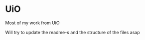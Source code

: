 # UiO
Most of my work from UiO


Will try to update the readme-s and the structure of the files asap